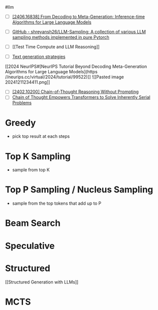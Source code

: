 #llm

- [ ] [\[2406.16838\] From Decoding to Meta-Generation: Inference-time Algorithms for Large Language Models](https://arxiv.org/abs/2406.16838)
- [ ] [GitHub - shreyansh26/LLM-Sampling: A collection of various LLM sampling methods implemented in pure Pytorch](https://github.com/shreyansh26/LLM-Sampling)
- [ ] [[Test Time Compute and LLM Reasoning]]
- [ ] [Text generation strategies](https://huggingface.co/docs/transformers/v4.47.0/en/generation_strategies)


[[2024 NeurIPS#[NeurIPS Tutorial Beyond Decoding Meta-Generation Algorithms for Large Language Models](https //neurips.cc/virtual/2024/tutorial/99522)]]
![[Pasted image 20241211234411.png]]


- [ ] [\[2402.10200\] Chain-of-Thought Reasoning Without Prompting](https://arxiv.org/abs/2402.10200)
- [ ] [Chain of Thought Empowers Transformers to Solve Inherently Serial Problems](https://arxiv.org/html/2402.12875v3#abstract)
# Greedy
- pick top result at each steps


# Top K Sampling
- sample from top K 


# Top P Sampling / Nucleus Sampling
- sample from the top tokens that add up to P


# Beam Search


# Speculative


# Structured

[[Structured Generation with LLMs]]

# MCTS